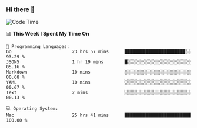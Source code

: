 ### Hi there 👋

<!--
**CrazyCollin/crazycollin** is a ✨ _special_ ✨ repository because its `README.md` (this file) appears on your GitHub profile.

Here are some ideas to get you started:

- 🔭 I’m currently working on ...
- 🌱 I’m currently learning ...
- 👯 I’m looking to collaborate on ...
- 🤔 I’m looking for help with ...
- 💬 Ask me about ...
- 📫 How to reach me: ...
- 😄 Pronouns: ...
- ⚡ Fun fact: ...
-->

<!--START_SECTION:waka-->
![Code Time](http://img.shields.io/badge/Code%20Time-5%2C271%20hrs%2032%20mins-blue)

📊 **This Week I Spent My Time On** 

```text
💬 Programming Languages: 
Go                       23 hrs 57 mins      ███████████████████████░░   93.29 % 
JSON5                    1 hr 19 mins        █░░░░░░░░░░░░░░░░░░░░░░░░   05.16 % 
Markdown                 10 mins             ░░░░░░░░░░░░░░░░░░░░░░░░░   00.68 % 
YAML                     10 mins             ░░░░░░░░░░░░░░░░░░░░░░░░░   00.67 % 
Text                     2 mins              ░░░░░░░░░░░░░░░░░░░░░░░░░   00.13 % 

💻 Operating System: 
Mac                      25 hrs 41 mins      █████████████████████████   100.00 % 
```


<!--END_SECTION:waka-->
